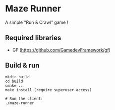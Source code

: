 # Maze Runner
A simple "Run & Crawl" game !

## Required libraries
- GF (https://github.com/GamedevFramework/gf)

## Build & run
```
mkdir build
cd build
cmake ..
make install (require superuser access)

# Run the client:
./maze-runner
```
